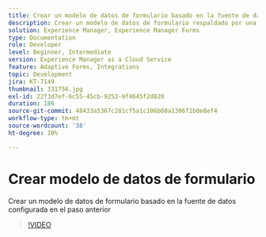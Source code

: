 ```yaml
---
title: Crear un modelo de datos de formulario basado en la fuente de datos de Salesforce
description: Crear un modelo de datos de formulario respaldado por una fuente de datos RESTful
solution: Experience Manager, Experience Manager Forms
type: Documentation
role: Developer
level: Beginner, Intermediate
version: Experience Manager as a Cloud Service
feature: Adaptive Forms, Integrations
topic: Development
jira: KT-7149
thumbnail: 331756.jpg
exl-id: 22f3d7ef-6c55-45cb-9253-9f4645f2d820
duration: 186
source-git-commit: 48433a5367c281cf5a1c106b08a1306f1b0e8ef4
workflow-type: tm+mt
source-wordcount: '38'
ht-degree: 10%

---
```


# Crear modelo de datos de formulario

Crear un modelo de datos de formulario basado en la fuente de datos configurada en el paso anterior

>[!VIDEO](https://video.tv.adobe.com/v/3411543?quality=12&learn=on&captions=spa)
